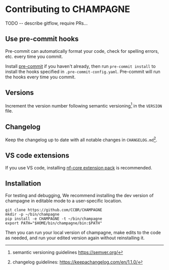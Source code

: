 # Contributing to CHAMPAGNE

TODO -- describe gitflow, require PRs...

## Use pre-commit hooks

Pre-commit can automatically format your code, check for spelling errors, etc. every time you commit.

Install [pre-commit](https://pre-commit.com/#installation) if you haven't already,
then run `pre-commit install` to install the hooks specified in `.pre-commit-config.yaml`.
Pre-commit will run the hooks every time you commit.

## Versions

Increment the version number following semantic versioning[^1] in the `VERSION` file.

[^1]: semantic versioning guidelines https://semver.org/

## Changelog

Keep the changelog up to date with all notable changes in `CHANGELOG.md`[^2].

[^2]: changelog guidelines: https://keepachangelog.com/en/1.1.0/

## VS code extensions

If you use VS code, installing [nf-core extension pack](https://marketplace.visualstudio.com/items?itemName=nf-core.nf-core-extensionpack) is recommended.

## Installation

For testing and debugging, We recommend installing the dev version of champagne in editable mode to a user-specific location.

```
git clone https://github.com/CCBR/CHAMPAGNE
mkdir -p ~/bin/champagne
pip install -e CHAMPAGNE -t ~/bin/champagne
export PATH="$HOME/bin/champagne/bin:$PATH"
```

Then you can run your local version of champagne, make edits to the code as needed, and run your edited version again without reinstalling it.
